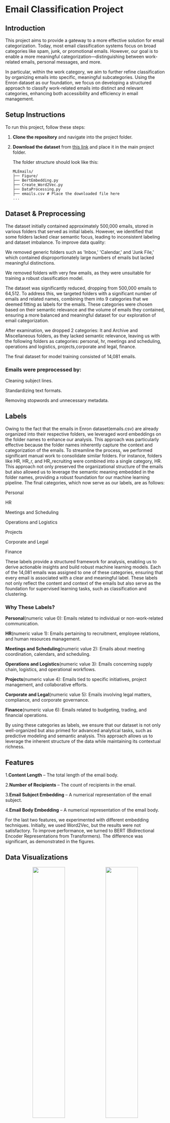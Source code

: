 # Email Classification Project

## Introduction
This project aims to provide a gateway to a more effective solution for email categorization. Today, most email classification systems focus on broad categories like spam, junk, or promotional emails. However, our goal is to enable a more meaningful categorization—distinguishing between work-related emails, personal messages, and more.

In particular, within the work category, we aim to further refine classification by organizing emails into specific, meaningful subcategories. Using the Enron dataset as our foundation, we focus on developing a structured approach to classify work-related emails into distinct and relevant categories, enhancing both accessibility and efficiency in email management.

## Setup Instructions

To run this project, follow these steps:

1. **Clone the repository** and navigate into the project folder.  
2. **Download the dataset** from [this link](https://drive.google.com/file/d/1EFNkUdb5xn3rF1gaxctTjpUybhtUYt07/view?usp=sharing) and place it in the main project folder.  

   The folder structure should look like this:

   ```
   MLEmails/
   ├── Figure/
   ├── BertEmbedding.py
   ├── Create_Word2Vec.py
   ├── DataProcessing.py
   ├── emails.csv # Place the downloaded file here
   ...
   ```

## Dataset & Preprocessing

The dataset initially contained approximately 500,000 emails, stored in various folders that served as initial labels. However, we identified that some folders lacked clear semantic focus, leading to inconsistent labeling and dataset imbalance. To improve data quality:

We removed generic folders such as 'Inbox,' 'Calendar,' and 'Junk File,' which contained disproportionately large numbers of emails but lacked meaningful distinctions.

We removed folders with very few emails, as they were unsuitable for training a robust classification model.

The dataset was significantly reduced, dropping from 500,000 emails to 64,512. To address this, we targeted folders with a significant number of emails and related names, combining them into 9 categories that we deemed fitting as labels for the emails. These categories were chosen based on their semantic relevance and the volume of emails they contained, ensuring a more balanced and meaningful dataset for our exploration of email categorization.

After examination, we dropped 2 categories: It and  Archive and Miscellaneous folders, as they lacked semantic relevance, leaving us with the following folders as categories:
personal, hr, meetings and scheduling, operations and logistics, projects,corporate and legal, finance.

The final dataset for model training consisted of 14,081 emails.

### Emails were preprocessed by:

Cleaning subject lines.

Standardizing text formats.

Removing stopwords and unnecessary metadata.

## Labels
Owing to the fact that the emails in Enron dataset(emails.csv) are already organized into their respective folders, we leveraged word embeddings on the folder names to enhance our analysis. This approach was particularly effective because the folder names inherently capture the context and categorization of the emails. To streamline the process, we performed significant manual work to consolidate similar folders. For instance, folders like HR, HR_r, and HR_recruiting were combined into a single category, HR.
This approach not only preserved the organizational structure of the emails but also allowed us to leverage the semantic meaning embedded in the folder names, providing a robust foundation for our machine learning pipeline.
The final categories, which now serve as our labels, are as follows:

Personal

HR

Meetings and Scheduling

Operations and Logistics

Projects

Corporate and Legal

Finance

These labels provide a structured framework for analysis, enabling us to derive actionable insights and build robust machine learning models. Each of the 14,081 emails was assigned to one of these categories, ensuring that every email is associated with a clear and meaningful label. These labels not only reflect the content and context of the emails but also serve as the foundation for supervised learning tasks, such as classification and clustering.

### Why These Labels?

**Personal**(numeric value 0): Emails related to individual or non-work-related communication.

**HR**(numeric value 1): Emails pertaining to recruitment, employee relations, and human resources management.

**Meetings and Scheduling**(numeric value 2): Emails about meeting coordination, calendars, and scheduling.

**Operations and Logistics**(numeric value 3): Emails concerning supply chain, logistics, and operational workflows.

**Projects**(numeric value 4): Emails tied to specific initiatives, project management, and collaborative efforts.

**Corporate and Legal**(numeric value 5): Emails involving legal matters, compliance, and corporate governance.

**Finance**(numeric value 6): Emails related to budgeting, trading, and financial operations.

By using these categories as labels, we ensure that our dataset is not only well-organized but also primed for advanced analytical tasks, such as predictive modeling and semantic analysis. This approach allows us to leverage the inherent structure of the data while maintaining its contextual richness.


## Features
1.**Content Length** – The total length of the email body.

2.**Number of Recipients** – The count of recipients in the email.

3.**Email Subject Embedding** – A numerical representation of the email subject.

4.**Email Body Embedding** – A numerical representation of the email body.

For the last two features, we experimented with different embedding techniques. Initially, we used Word2Vec, but the results were not satisfactory. To improve performance, we turned to BERT (Bidirectional Encoder Representations from Transformers). The difference was significant, as demonstrated in the figures.

## Data Visualizations

<p align="center">
  <img src="Figure/Word2Vec2DPCA.png" width="45%" style="display: inline-block;" />
  <img src="Figure/BERT2DPCA.png" width="45%" style="display: inline-block;" />
</p>

BERT embeddings demonstrate superior clustering of email data compared to Word2Vec, with more distinct and meaningful groupings visible in the PCA visualization. While Word2Vec shows scattered, overlapping distributions, BERT's contextual understanding creates clearer separation between categories, particularly for label 2, suggesting it captures more nuanced semantic relationships in email content.

<p align="center">
  <img src="Figure/Word2Vec3DPCA.png" width="45%" style="display: inline-block;" />
  <img src="Figure/BERT3DPCA.png" width="45%" style="display: inline-block;" />
</p>

The addition of a third dimension in PCA visualization further highlights the differences between embedding techniques. In the 3D space, Word2Vec (Image 1) continues to show predominantly scattered data with orange label 0 dominating, while the BERT visualization (Image 2) reveals even more distinct separation between clusters, particularly for the red label 2 points which form a cohesive region with some outlier groups. This enhanced separability in three dimensions reinforces BERT's superior ability to capture semantic relationships in email data, as the contextual embeddings maintain their structural integrity across multiple principal components, suggesting BERT would likely provide better performance for downstream classification tasks.

<p align="center">
  <img src="Figure/T-SNE_Word2Vec.png" width="45%" style="display: inline-block;" />
  <img src="Figure/T-SNE_BERT.png" width="45%" style="display: inline-block;" />
</p>

As we have observed, the t-SNE technique does not break the insights from the PCA analysis; instead, it reinforces them.

# Hypothesis

The t-SNE and PCA visualizations reveal the inherent complexity of our email embedding space. As we compare Word2Vec and BERT representations through both dimensionality reduction techniques, a clear pattern emerges. The data exhibits significant non-linear characteristics with intricate cluster structures that resist simple separation.

BERT embeddings consistently demonstrate superior cluster formation compared to Word2Vec, with more defined boundaries between email categories. This is particularly evident in the t-SNE visualizations, where BERT's contextual understanding creates distinctive satellite clusters and clearer separation for other categories. 

Word2Vec, while showing some clustering tendencies, produces more overlapping distributions with less defined category boundaries.
Model Selection Implications
Given the non-linear separability and high dimensionality of these embeddings, simpler models like Logistic Regression would indeed struggle to establish effective decision boundaries. 

The complex interrelationships between data points require algorithms capable of modeling non-linear patterns across multiple dimensions.
SVM with RBF kernel stands as a more promising approach, as it can project the data into higher-dimensional spaces to find separation planes invisible in the original feature space.

Its ability to capture intricate patterns makes it well-suited for classifying the semantically rich representations that BERT produces.

These visualizations strongly suggest that leveraging BERT embeddings with non-linear classifiers would yield the most effective email categorization system, capitalizing on both the quality of the representation and the classifier's ability to establish appropriate decision boundaries in complex feature spaces

A significant challenge emerges when examining the "Personal" category within our email classification framework. Unlike work-specific categories with distinctive terminology and contexts, personal communications encompass a wide spectrum of topics and language patterns.

This breadth of content creates substantial overlap with other categories in the embedding space.

We anticipate that classifiers will face particular difficulty establishing clear boundaries around the personal category, potentially misclassifying work-related emails that contain casual language or general topics.

This classification uncertainty represents a significant challenge that may reduce overall model performance, even when using BERT's superior embeddings with advanced non-linear classifiers.

## Machine Learning Models Used
To classify emails effectively, we experimented with multiple models:

### Multi Class Logistic Regression

Multi-class Logistic Regression is expected to underperform compared to other models due to the high dimensionality of our dataset and the lack of clearly separable classes. Given the complex nature of our features, linear decision boundaries may struggle to capture meaningful distinctions between categories, leading to suboptimal classification performance.

### Random Forest

Random Forest is expected to perform well due to its robustness to overfitting and capture complex decision boundaries. By aggregating multiple decision trees, it reduces overfitting and improves generalization. Additionally, its ensemble nature helps mitigate the impact of noisy or overlapping data, making it a strong candidate for classification in our dataset.

### Support Vector Machine

Support Vector Machines (SVM) are expected to perform reasonably well, especially with the right kernel choice.
Given our high-dimensional data, SVM with a nonlinear kernel (such as RBF) can effectively capture complex decision boundaries by mapping the data into a higher-dimensional space where it becomes more separable. The RBF kernel transforms the input space using a similarity measure based on distance, allowing it to handle intricate patterns that a linear kernel would struggle with. This makes it particularly useful when class distributions overlap or when relationships between features are highly nonlinear.


## Key Findings & Impact


### Multi Class Logistic Regression

<p align="center">
 <img src="Figure/Word2Vec_Logistic_Regression_visualization.png" width="45%" style="display: inline-block;" /> 
 <img src="Figure/BERT_Logistic_Regression_visualization.png" width="45%" style="display: inline-block;" />
</p>

Logistic Regression performed surprisingly well with BERT embeddings, achieving 83% accuracy—outperforming even BERT-based Random Forest (80%). This suggests that despite its linear nature, Logistic Regression can still be effective when paired with high-quality embeddings. However, its performance dropped significantly with Word2Vec (66%), highlighting the importance of embedding choice. The results indicate that while Logistic Regression struggles with complex decision boundaries, strong feature representations can still enhance its effectiveness.

<p align="center">
  <img src="Figure/W2V_LG_loss.png" width="45%" style="display: inline-block;" />
  <img src="Figure/BERT_LG_loss.png" width="45%" style="display: inline-block;" />
</p>

Comparing the training loss curves, Word2Vec plateaus at a significantly higher value (around 0.95) than BERT (around 0.3), indicating BERT's superior ability to minimize error on the training data. While Word2Vec shows a steady but limited decrease in loss that flattens early, BERT demonstrates a steeper initial decline followed by continued improvement throughout training, reflecting its more powerful representational capacity to capture complex linguistic patterns in the text data that Word2Vec cannot effectively model.

### Random Forest

<p align="center">
 <img src="Figure/W2V_RF_confusion_matrix.png" width="45%" style="display: inline-block;" />
 <img src="Figure/BERT_RF_confusion_matrix.png" width="45%" style="display: inline-block;" /> 
</p>

<p align="center">
 <img src="Figure/Word2Vec_Random_Forest_visualization.png" width="45%" style="display: inline-block;" />
 <img src="Figure/BERT_Random_Forest_visualization.png" width="45%" style="display: inline-block;" />
</p>

The data reveals a clear relationship between embedding quality and classifier effectiveness. Random Forest performed best with Word2Vec (73% accuracy), leveraging its ensemble approach, but was outperformed by RBF SVM (87%) and Logistic Regression (83%) with BERT embeddings. This suggests BERT's rich contextual features favor linear or kernel-based methods over tree-based approaches. While Random Forest benefits from improved embeddings, it still struggles with certain nuanced distinctions, which kernel methods like RBF SVM handle more effectively. Overall, as embeddings improve, the classifier's ability to leverage that richness becomes the key factor in performance.


### Support Vector Machine

#### Linear SVM

<p align="center">
 <img src="Figure/W2V_SVM_confusion_matrix.png" width="45%" style="display: inline-block;" />
 <img src="Figure/BERT_SVM_confusion_matrix.png" width="45%" style="display: inline-block;" /> 
</p>

<p align="center">
 <img src="Figure/Word2Vec_SVM_visualization.png" width="45%" style="display: inline-block;" />
 <img src="Figure/BERT_SVM_visualization.png" width="45%" style="display: inline-block;" />
</p>

The Linear SVM performed poorly on both Word2Vec and BERT embeddings, struggling to capture the complexity of the classification task. However, as observed earlier, the BERT-based model still outperformed its Word2Vec counterpart, reinforcing the idea that high-quality embeddings significantly impact model effectiveness. While SVMs can be powerful in well-structured feature spaces, their linear decision boundaries likely struggled to separate the nuanced relationships within the dataset, particularly when using weaker Word2Vec representations.


#### SVM With RBF Kernel

<p align="center">
 <img src="Figure/RBFW2V_SVM_confusion_matrix.png" width="45%" style="display: inline-block;" />
 <img src="Figure/RBFBERT_SVM_confusion_matrix.png" width="45%" style="display: inline-block;" /> 
</p>


<p align="center">
 <img src="Figure/RBF_Word2Vec_SVM_visualization.png" width="45%" style="display: inline-block;" />
 <img src="Figure/RBF_BERT_SVM_visualization.png" width="45%" style="display: inline-block;" />
</p>

The RBF kernel SVM emerged as the top-performing model with BERT embeddings, surpassing all others, and delivered strong results even with Word2Vec, outperforming nearly every alternative. This highlights the power of the RBF kernel in capturing complex, non-linear relationships that simpler models, like Linear SVM or Logistic Regression, struggle with. Unlike linear models, which rely on straight decision boundaries, the RBF kernel maps data into a higher-dimensional space, allowing it to better separate intricate patterns within the dataset. Its success across both embedding types emphasizes the crucial role of kernel methods in enhancing classification performance, particularly when dealing with high-dimensional, text-based data.

### Accuarcy Comparision of all models
<p align="center">
<img src="Figure/model_accuracy_comparison.png" width="80%" style="display: inline-block;" />
</p>



## Conculsion:

Based on the comprehensive analysis and experimental results presented in this email classification project, we can draw several significant conclusions:

1.**Embedding Quality is Paramount**: BERT embeddings consistently outperformed Word2Vec across all classifier types, demonstrating that high-quality contextual embeddings are fundamental to effective email classification. The superior clustering and separation visible in both PCA and t-SNE visualizations translated directly to better classification performance.

2.**The Critical Interplay Between Embeddings and Classifiers**: Different classifiers leveraged embedding quality differently. While Random Forest performed best with Word2Vec embeddings (73% accuracy), it was surpassed by both RBF SVM (87%) and even Logistic Regression (83%) when using BERT embeddings. This suggests that as embedding quality improves, the classifier's ability to utilize that richness becomes the limiting factor.

3.**Non-linear Methods Excel**: The RBF kernel SVM emerged as the standout performer, achieving 87% accuracy with BERT embeddings. Its ability to map data into higher-dimensional spaces and establish complex decision boundaries proved ideal for capturing the nuanced semantic relationships in email content.
Challenging Categories Persist: As hypothesized, the "Personal" category remained challenging to classify cleanly, with significant overlap with other categories. Similarly, the "Projects" category showed consistently lower performance across models, likely due to its diverse and overlapping content with other work-related categories.

4.**Beyond Linear Boundaries**: The initial hypothesis that Logistic Regression would struggle due to non-linear separability was partially supported. While it performed poorly with Word2Vec (66%), it surprisingly excelled with BERT embeddings (83%), indicating that high-quality embeddings can sometimes compensate for model limitations.

5.**Practical Applications**: The project demonstrates that effective email categorization into meaningful work-related subcategories is achievable with modern NLP techniques, particularly when using contextual embeddings like BERT combined with appropriate classification algorithms.

This research provides a foundation for developing more sophisticated email management systems that can automatically organize messages into semantically meaningful categories, ultimately enhancing productivity and information accessibility in professional environments.


## Future Improvements

### Diversify Data Sources

Our current reliance on the Enron dataset, while valuable, limits our model's exposure to primarily corporate communications from a single company culture. To build a more robust and generalizable email classification system, we recommend:

**Expand Domain Coverage**: Incorporate email data from diverse organizational environments:

Academic institutions: Faculty communications, research collaborations, and administrative correspondence

Healthcare organizations: Professional medical communications while maintaining strict privacy compliance

Public sector: Government agencies and public service communications.

Technology firms: Technical discussions and project management from different technology cultures
Non-profit organizations: Mission-driven communications with different priorities and workflows

**Enhance Category Representation**: With broader data sources, we can develop more nuanced and universally applicable category definitions that accurately reflect communication patterns across industries.

**Temporal Diversity**: Include more recent email data to capture evolving communication styles, modern terminology, and contemporary workplace practices that might differ significantly from the early 2000s Enron dataset.

### Integrate Advanced Algorithms

Explore Complex Models: While we have utilized algorithms like Random Forest, DBSCAN, Logistic Regression (LG), and Support Vector Machines (SVM), there is potential to integrate more sophisticated models such as:

Gradient Boosting Machines (GBM): For improved predictive accuracy.

XGBoost/LightGBM: Efficient and scalable implementations of gradient boosting.

Neural Networks: Deep learning models for capturing complex patterns.

Ensemble Methods: Combine multiple models to enhance performance.

Hyperparameter Tuning: Optimize the parameters of these algorithms to achieve better results.

### Enhance Word Embeddings
Experiment with Embedding Techniques: Explore various word embedding algorithms to better capture semantic relationships in the data. Some options include:

GloVe: Global Vectors for word representation.

FastText: For capturing subword information.

Domain-Specific Embeddings: Train embeddings on domain-specific corpora to better fit the nuances of different sectors.

### Improve Data Quality and Preprocessing

Data Cleaning: Implement more rigorous data cleaning techniques to handle missing values, outliers, and inconsistencies.

Feature Engineering: Create more informative features that can enhance model performance.



